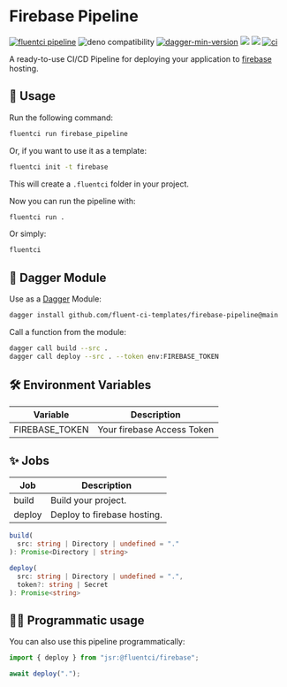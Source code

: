 # Firebase Pipeline

[![fluentci pipeline](https://shield.fluentci.io/x/firebase_pipeline)](https://pkg.fluentci.io/firebase_pipeline)
![deno compatibility](https://shield.deno.dev/deno/^1.41)
[![dagger-min-version](https://shield.fluentci.io/dagger/v0.11.7)](https://dagger.io)
[![](https://jsr.io/badges/@fluentci/firebase)](https://jsr.io/@fluentci/firebase)
[![](https://img.shields.io/codecov/c/gh/fluent-ci-templates/firebase-pipeline)](https://codecov.io/gh/fluent-ci-templates/firebase-pipeline)
[![ci](https://github.com/fluent-ci-templates/firebase-pipeline/actions/workflows/ci.yml/badge.svg)](https://github.com/fluent-ci-templates/firebase-pipeline/actions/workflows/ci.yml)

A ready-to-use CI/CD Pipeline for deploying your application to [firebase](https://firebase.google.com/) hosting.

## 🚀 Usage

Run the following command:

```bash
fluentci run firebase_pipeline
```

Or, if you want to use it as a template:

```bash
fluentci init -t firebase
```

This will create a `.fluentci` folder in your project.

Now you can run the pipeline with:

```bash
fluentci run .
```

Or simply:

```bash
fluentci
```

## 🧩 Dagger Module

Use as a [Dagger](https://dagger.io) Module:

```bash
dagger install github.com/fluent-ci-templates/firebase-pipeline@main
```

Call a function from the module:

```bash
dagger call build --src .
dagger call deploy --src . --token env:FIREBASE_TOKEN
```

## 🛠️ Environment Variables

| Variable       | Description                   |
|----------------|-------------------------------|
| FIREBASE_TOKEN | Your firebase Access Token    |

## ✨ Jobs

| Job         | Description                                                |
|-------------|------------------------------------------------------------|
| build       | Build your project.                                        |
| deploy      | Deploy to firebase hosting.                                |

```typescript
build(
  src: string | Directory | undefined = "."
): Promise<Directory | string>

deploy(
  src: string | Directory | undefined = ".",
  token?: string | Secret
): Promise<string>
```

## 👨‍💻 Programmatic usage

You can also use this pipeline programmatically:

```typescript
import { deploy } from "jsr:@fluentci/firebase";

await deploy(".");
```
